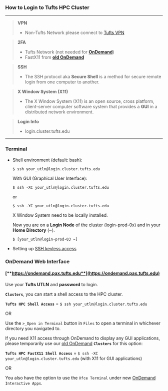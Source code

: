 ### How to Login to Tufts HPC Cluster

---
> **VPN**
>
> - Non-Tufts Network please connect to [Tufts VPN](https://access.tufts.edu/vpn)

> __2FA__
>
> * Tufts Network (not needed for [**OnDemand**](https://ondemand.pax.tufts.edu))
> * FastX11 from  [__old OnDemand__](https://ondemand.cluster.tufts.edu)

> **SSH**
>
> - The SSH protocol aka **Secure Shell** is a method for secure remote login from one computer to another. 

> **X Window System (X11)**
>
> - The X Window System (X11) is an open source, cross platform,  client-server computer software system that provides a **GUI** in a  distributed network environment.

> **Login Info**
>
> - login.cluster.tufts.edu
>
---
### **Terminal** 

  - Shell environment (default: bash):

    `$ ssh your_utln@login.cluster.tufts.edu`

    With GUI (Graphical User Interface):

    `$ ssh -XC your_utln@login.cluster.tufts.edu`

    or

    `$ ssh -YC your_utln@login.cluster.tufts.edu`

    X Window System need to be locally installed.

    Now you are on a **Login Node** of the cluster (login-prod-0x) and in your **Home Directory** (~). 
    
    `$ [your_utln@login-prod-03 ~]`

  * Setting up [SSH keyless access](_https://www.tecmint.com/ssh-passwordless-login-using-ssh-keygen-in-5-easy-steps/_)

### OnDemand Web Interface
#### [**https://ondemand.pax.tufts.edu**](https://ondemand.pax.tufts.edu)

Use your **Tufts UTLN** and **password** to login. 

__`Clusters`__, you can start a shell access to the HPC cluster. 

**`Tufts HPC Shell Access`** = `$ ssh your_utln@login.cluster.tufts.edu`

OR

Use the `>_Open in Terminal` button in `Files` to open a terminal in whichever directory you navigated to.

If you need X11 access through OnDemand to display any GUI applications, please temporarily use our [old OnDemand](https://ondemand.cluster.tufts.edu) **`Clusters`** for this option:

**`Tufts HPC FastX11 Shell Access`** = `$ ssh -XC your_utln@login.cluster.tufts.edu` (with X11 for GUI applications)

OR 

You also have the option to use the `Xfce Terminal` under new  [OnDemand](https://ondemand.pax.tufts.edu) `Interactive Apps`.
